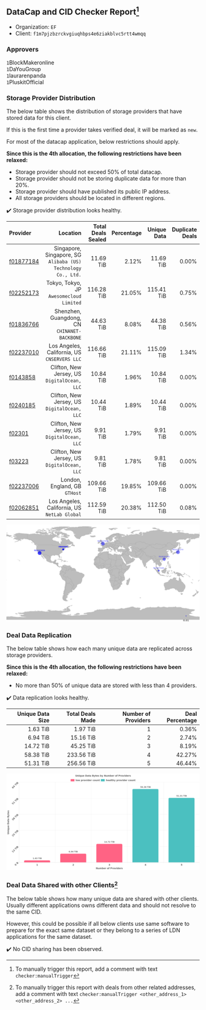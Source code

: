 ## DataCap and CID Checker Report[^1]
 - Organization: `EF`
 - Client: `f1m7pjzbzrckvgiuqhbps4e6ziakblvc5rtt4wmqq`
### Approvers
`1`BlockMakeronline<br/>`1`DaYouGroup<br/>`1`laurarenpanda<br/>`1`PluskitOfficial

### Storage Provider Distribution
The below table shows the distribution of storage providers that have stored data for this client.

If this is the first time a provider takes verified deal, it will be marked as `new`.

For most of the datacap application, below restrictions should apply.

**Since this is the 4th allocation, the following restrictions have been relaxed:**
 - Storage provider should not exceed 50% of total datacap.
 - Storage provider should not be storing duplicate data for more than 20%.
 - Storage provider should have published its public IP address.
 - All storage providers should be located in different regions.

✔️ Storage provider distribution looks healthy.

| Provider                                              |                                                         Location | Total Deals Sealed | Percentage | Unique Data | Duplicate Deals |
| :---------------------------------------------------- | ---------------------------------------------------------------: | -----------------: | ---------: | ----------: | --------------: |
| [f01877184](https://filfox.info/en/address/f01877184) | Singapore, Singapore, SG<br/>`Alibaba (US) Technology Co., Ltd.` |          11.69 TiB |      2.12% |   11.69 TiB |           0.00% |
| [f02252173](https://filfox.info/en/address/f02252173) |                      Tokyo, Tokyo, JP<br/>`Awesomecloud Limited` |         116.28 TiB |     21.05% |  115.41 TiB |           0.75% |
| [f01836766](https://filfox.info/en/address/f01836766) |                  Shenzhen, Guangdong, CN<br/>`CHINANET-BACKBONE` |          44.63 TiB |      8.08% |   44.38 TiB |           0.56% |
| [f02237010](https://filfox.info/en/address/f02237010) |                  Los Angeles, California, US<br/>`CNSERVERS LLC` |         116.66 TiB |     21.11% |  115.09 TiB |           1.34% |
| [f0143858](https://filfox.info/en/address/f0143858)   |                  Clifton, New Jersey, US<br/>`DigitalOcean, LLC` |          10.84 TiB |      1.96% |   10.84 TiB |           0.00% |
| [f0240185](https://filfox.info/en/address/f0240185)   |                  Clifton, New Jersey, US<br/>`DigitalOcean, LLC` |          10.44 TiB |      1.89% |   10.44 TiB |           0.00% |
| [f02301](https://filfox.info/en/address/f02301)       |                  Clifton, New Jersey, US<br/>`DigitalOcean, LLC` |           9.91 TiB |      1.79% |    9.91 TiB |           0.00% |
| [f03223](https://filfox.info/en/address/f03223)       |                  Clifton, New Jersey, US<br/>`DigitalOcean, LLC` |           9.81 TiB |      1.78% |    9.81 TiB |           0.00% |
| [f02237006](https://filfox.info/en/address/f02237006) |                                 London, England, GB<br/>`GTHost` |         109.66 TiB |     19.85% |  109.66 TiB |           0.00% |
| [f02062851](https://filfox.info/en/address/f02062851) |                  Los Angeles, California, US<br/>`NetLab Global` |         112.59 TiB |     20.38% |  112.50 TiB |           0.08% |

<img src="https://raw.githubusercontent.com/data-preservation-programs/filplus-checker-assets/main/filecoin-project/filecoin-plus-large-datasets/issues/2094/1693831177209.png"/>

### Deal Data Replication
The below table shows how each many unique data are replicated across storage providers.


**Since this is the 4th allocation, the following restrictions have been relaxed:**
- No more than 50% of unique data are stored with less than 4 providers.

✔️ Data replication looks healthy.

| Unique Data Size | Total Deals Made | Number of Providers | Deal Percentage |
| ---------------: | ---------------: | ------------------: | --------------: |
|         1.63 TiB |         1.97 TiB |                   1 |           0.36% |
|         6.94 TiB |        15.16 TiB |                   2 |           2.74% |
|        14.72 TiB |        45.25 TiB |                   3 |           8.19% |
|        58.38 TiB |       233.56 TiB |                   4 |          42.27% |
|        51.31 TiB |       256.56 TiB |                   5 |          46.44% |

<img src="https://raw.githubusercontent.com/data-preservation-programs/filplus-checker-assets/main/filecoin-project/filecoin-plus-large-datasets/issues/2094/1693831178110.png"/>

### Deal Data Shared with other Clients[^3]
The below table shows how many unique data are shared with other clients.
Usually different applications owns different data and should not resolve to the same CID.

However, this could be possible if all below clients use same software to prepare for the exact same dataset or they belong to a series of LDN applications for the same dataset.

✔️ No CID sharing has been observed.

[^1]: To manually trigger this report, add a comment with text `checker:manualTrigger`

[^2]: Deals from those addresses are combined into this report as they are specified with `checker:manualTrigger`

[^3]: To manually trigger this report with deals from other related addresses, add a comment with text `checker:manualTrigger <other_address_1> <other_address_2> ...`
